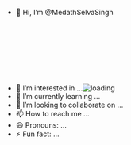 - 👋 Hi, I’m @MedathSelvaSingh
- 👀 I’m interested in ...![loading](https://github.com/user-attachments/assets/3e04568f-12af-47fd-b7cb-4b526d08151c)<svg width="100" height="100" viewBox="0 0 100 100" fill="none" xmlns="http://www.w3.org/2000/svg" style="width: 150px; height: 150px;">
- 🌱 I’m currently learning ...
- 💞️ I’m looking to collaborate on ...
- 📫 How to reach me ...
- 😄 Pronouns: ...
- ⚡ Fun fact: ...

<!---
MedathSelvaSingh/MedathSelvaSingh is a ✨ special ✨ repository because its `README.md` (this file) appears on your GitHub profile.
You can click the Preview link to take a look at your changes.
--->
